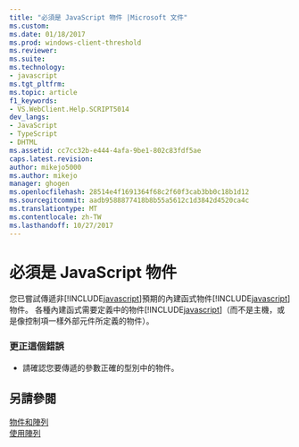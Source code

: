 ```yaml
---
title: "必須是 JavaScript 物件 |Microsoft 文件"
ms.custom: 
ms.date: 01/18/2017
ms.prod: windows-client-threshold
ms.reviewer: 
ms.suite: 
ms.technology:
- javascript
ms.tgt_pltfrm: 
ms.topic: article
f1_keywords:
- VS.WebClient.Help.SCRIPT5014
dev_langs:
- JavaScript
- TypeScript
- DHTML
ms.assetid: cc7cc32b-e444-4afa-9be1-802c83fdf5ae
caps.latest.revision: 
author: mikejo5000
ms.author: mikejo
manager: ghogen
ms.openlocfilehash: 28514e4f1691364f68c2f60f3cab3bb0c18b1d12
ms.sourcegitcommit: aadb9588877418b8b55a5612c1d3842d4520ca4c
ms.translationtype: MT
ms.contentlocale: zh-TW
ms.lasthandoff: 10/27/2017
---
```

# <a name="javascript-object-expected"></a>必須是 JavaScript 物件
您已嘗試傳遞非[!INCLUDE[javascript](../../javascript/includes/javascript-md.md)]預期的內建函式物件[!INCLUDE[javascript](../../javascript/includes/javascript-md.md)]物件。 各種內建函式需要定義中的物件[!INCLUDE[javascript](../../javascript/includes/javascript-md.md)]（而不是主機，或是像控制項一樣外部元件所定義的物件）。  
  
### <a name="to-correct-this-error"></a>更正這個錯誤  
  
-   請確認您要傳遞的參數正確的型別中的物件。  
  
## <a name="see-also"></a>另請參閱  
 [物件和陣列](../../javascript/objects-and-arrays-javascript.md)   
 [使用陣列](../../javascript/advanced/using-arrays-javascript.md)